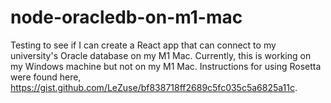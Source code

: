 # node-oracledb-on-m1-mac
Testing to see if I can  create a React app that can connect to my university's Oracle database on my M1 Mac. Currently, this is working on my Windows machine but not on my M1 Mac. Instructions for using Rosetta were found here, https://gist.github.com/LeZuse/bf838718ff2689c5fc035c5a6825a11c.
